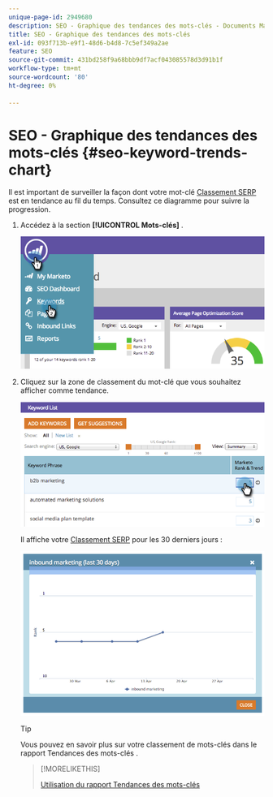 ```yaml
---
unique-page-id: 2949680
description: SEO - Graphique des tendances des mots-clés - Documents Marketo - Documentation du produit
title: SEO - Graphique des tendances des mots-clés
exl-id: 093f713b-e9f1-48d6-b4d8-7c5ef349a2ae
feature: SEO
source-git-commit: 431bd258f9a68bbb9df7acf043085578d3d91b1f
workflow-type: tm+mt
source-wordcount: '80'
ht-degree: 0%

---
```


# SEO - Graphique des tendances des mots-clés {#seo-keyword-trends-chart}

Il est important de surveiller la façon dont votre mot-clé [Classement SERP](/help/marketo/product-docs/additional-apps/seo/understanding-seo/understanding-search-engine-optimization.md) est en tendance au fil du temps. Consultez ce diagramme pour suivre la progression.

1. Accédez à la section **[!UICONTROL Mots-clés]** .

   ![](assets/image2014-9-18-12-3a5-3a7.png)

1. Cliquez sur la zone de classement du mot-clé que vous souhaitez afficher comme tendance.

   ![](assets/image2014-9-18-12-3a5-3a11.png)

   Il affiche votre [Classement SERP](/help/marketo/product-docs/additional-apps/seo/understanding-seo/understanding-search-engine-optimization.md) pour les 30 derniers jours :

   ![](assets/image2014-9-18-12-3a5-3a14.png)

   >[!TIP]
   >
   >Vous pouvez en savoir plus sur votre classement de mots-clés dans le rapport Tendances des mots-clés .

   >[!MORELIKETHIS]
   >
   >[Utilisation du rapport Tendances des mots-clés](/help/marketo/product-docs/additional-apps/seo/reports/seo-use-the-keyword-trends-report.md)
